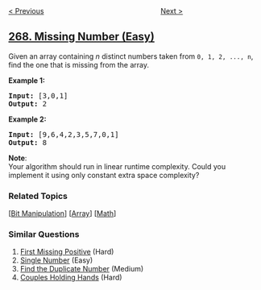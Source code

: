 <!--|This file generated by command(leetcode description); DO NOT EDIT.    |-->
<!--+----------------------------------------------------------------------+-->
<!--|@author    openset <openset.wang@gmail.com>                           |-->
<!--|@link      https://github.com/openset                                 |-->
<!--|@home      https://github.com/tonymontaro/leetcode-hints                        |-->
<!--+----------------------------------------------------------------------+-->

[< Previous](https://github.com/tonymontaro/leetcode-hints/tree/master/problems/palindrome-permutation-ii "Palindrome Permutation II")
　　　　　　　　　　　　　　　　
[Next >](https://github.com/tonymontaro/leetcode-hints/tree/master/problems/alien-dictionary "Alien Dictionary")

## [268. Missing Number (Easy)](https://leetcode.com/problems/missing-number "缺失数字")

<p>Given an array containing <i>n</i> distinct numbers taken from <code>0, 1, 2, ..., n</code>, find the one that is missing from the array.</p>

<p><b>Example 1:</b></p>

<pre>
<b>Input:</b> [3,0,1]
<b>Output:</b> 2
</pre>

<p><b>Example 2:</b></p>

<pre>
<b>Input:</b> [9,6,4,2,3,5,7,0,1]
<b>Output:</b> 8
</pre>

<p><b>Note</b>:<br />
Your algorithm should run in linear runtime complexity. Could you implement it using only constant extra space complexity?</p>

### Related Topics
  [[Bit Manipulation](https://github.com/tonymontaro/leetcode-hints/tree/master/tag/bit-manipulation/README.md)]
  [[Array](https://github.com/tonymontaro/leetcode-hints/tree/master/tag/array/README.md)]
  [[Math](https://github.com/tonymontaro/leetcode-hints/tree/master/tag/math/README.md)]

### Similar Questions
  1. [First Missing Positive](https://github.com/tonymontaro/leetcode-hints/tree/master/problems/first-missing-positive) (Hard)
  1. [Single Number](https://github.com/tonymontaro/leetcode-hints/tree/master/problems/single-number) (Easy)
  1. [Find the Duplicate Number](https://github.com/tonymontaro/leetcode-hints/tree/master/problems/find-the-duplicate-number) (Medium)
  1. [Couples Holding Hands](https://github.com/tonymontaro/leetcode-hints/tree/master/problems/couples-holding-hands) (Hard)
